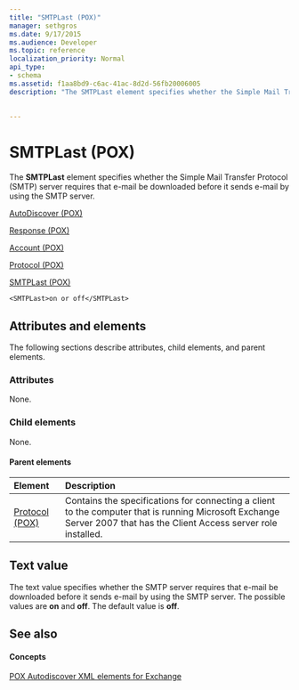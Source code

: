 ```yaml
---
title: "SMTPLast (POX)"
manager: sethgros
ms.date: 9/17/2015
ms.audience: Developer
ms.topic: reference
localization_priority: Normal
api_type:
- schema
ms.assetid: f1aa8bd9-c6ac-41ac-8d2d-56fb20006005
description: "The SMTPLast element specifies whether the Simple Mail Transfer Protocol (SMTP) server requires that e-mail be downloaded before it sends e-mail by using the SMTP server."
 
 
---
```


# SMTPLast (POX)

The **SMTPLast** element specifies whether the Simple Mail Transfer Protocol (SMTP) server requires that e-mail be downloaded before it sends e-mail by using the SMTP server. 
  
[AutoDiscover (POX)](autodiscover-pox.md)
  
[Response (POX)](response-pox.md)
  
[Account (POX)](account-pox.md)
  
[Protocol (POX)](protocol-pox.md)
  
[SMTPLast (POX)](smtplast-pox.md)
  
```
<SMTPLast>on or off</SMTPLast>
```

## Attributes and elements

The following sections describe attributes, child elements, and parent elements.
  
### Attributes

None.
  
### Child elements

None.
  
#### Parent elements

|**Element**|**Description**|
|:-----|:-----|
|[Protocol (POX)](protocol-pox.md) <br/> |Contains the specifications for connecting a client to the computer that is running Microsoft Exchange Server 2007 that has the Client Access server role installed.  <br/> |
   
## Text value

The text value specifies whether the SMTP server requires that e-mail be downloaded before it sends e-mail by using the SMTP server. The possible values are **on** and **off**. The default value is **off**.
  
## See also

#### Concepts

[POX Autodiscover XML elements for Exchange](pox-autodiscover-xml-elements-for-exchange.md)

